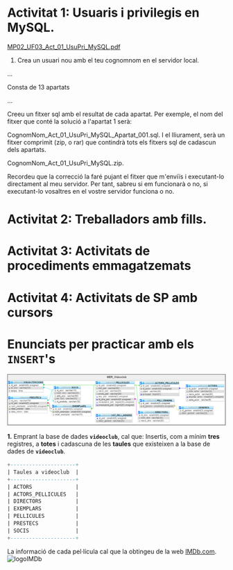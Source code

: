 # Activitat 1: Usuaris i privilegis en MySQL.

[MP02_UF03_Act_01_UsuPri_MySQL.pdf](./documents/MP02_UF03_Act_01_UsuPri_MySQL.pdf)

1. Crea un usuari nou amb el teu cognomnom en el servidor local.

...

Consta de 13 apartats

...

Creeu un fitxer sql amb el resultat de cada apartat. Per exemple, el nom del fitxer que
conté la solució a l'apartat 1 serà:

CognomNom_Act_01_UsuPri_MySQL_Apartat_001.sql.
I el lliurament, serà un fitxer comprimit (zip, o rar) que contindrà tots els fitxers sql de
cadascun dels apartats.

CognomNom_Act_01_UsuPri_MySQL.zip.

Recordeu que la correcció la faré pujant el fitxer que m'enviïs i executant-lo directament
al meu servidor. Per tant, sabreu si em funcionarà o no, si executant-lo vosaltres en el
vostre servidor funciona o no.


# Activitat 2: Treballadors amb fills.
# Activitat 3: Activitats de procediments emmagatzemats 
# Activitat 4: Activitats de SP amb cursors


# Enunciats per practicar amb els `INSERT`'s
![MER_Videoclub](./imatges/MER_Videoclub.png)


**1.** Emprant la base de dades **`videoclub`**, cal que:
Insertis, com a mínim **tres** registres, a **totes** i cadascuna de les **taules** que existeixen a la base de dades de **`videoclub`**.


~~~~sql
+---------------------+
| Taules a videoclub  |
+---------------------+
| ACTORS              |
| ACTORS_PELLICULES   |
| DIRECTORS           |
| EXEMPLARS           |
| PELLICULES          |
| PRESTECS            |
| SOCIS               |
+---------------------+
~~~~
La informació de cada pel·lícula cal que la obtingeu de la web [IMDb.com](https://www.imdb.com/). ![logoIMDb](https://upload.wikimedia.org/wikipedia/commons/thumb/6/69/IMDB_Logo_2016.svg/245px-IMDB_Logo_2016.svg.png)
